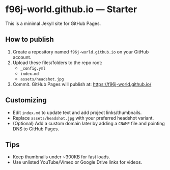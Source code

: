 # f96j-world.github.io — Starter

This is a minimal Jekyll site for GitHub Pages.

## How to publish
1. Create a repository named `f96j-world.github.io` on your GitHub account.
2. Upload these files/folders to the repo root:
   - `_config.yml`
   - `index.md`
   - `assets/headshot.jpg`
3. Commit. GitHub Pages will publish at: https://f96j-world.github.io/

## Customizing
- Edit `index.md` to update text and add project links/thumbnails.
- Replace `assets/headshot.jpg` with your preferred headshot variant.
- (Optional) Add a custom domain later by adding a `CNAME` file and pointing DNS to GitHub Pages.

## Tips
- Keep thumbnails under ~300KB for fast loads.
- Use unlisted YouTube/Vimeo or Google Drive links for videos.
